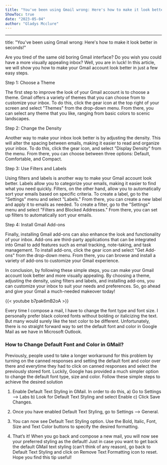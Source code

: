 ```yaml
---
title: "You've been using Gmail wrong: Here's how to make it look better in seconds!"
ShowToc: true 
date: "2023-05-04"
author: "Gladys Mcclure"
---
```

*****
title: "You've been using Gmail wrong: Here's how to make it look better in seconds!"

Are you tired of the same old boring Gmail interface? Do you wish you could have a more visually appealing inbox? Well, you are in luck! In this article, we will show you how to make your Gmail account look better in just a few easy steps.

Step 1: Choose a Theme

The first step to improve the look of your Gmail account is to choose a theme. Gmail offers a variety of themes that you can choose from to customize your inbox. To do this, click the gear icon at the top right of your screen and select "Themes" from the drop-down menu. From there, you can select any theme that you like, ranging from basic colors to scenic landscapes.

Step 2: Change the Density

Another way to make your inbox look better is by adjusting the density. This will alter the spacing between emails, making it easier to read and organize your inbox. To do this, click the gear icon, and select "Display Density" from the menu. From there, you can choose between three options: Default, Comfortable, and Compact.

Step 3: Use Filters and Labels

Using filters and labels is another way to make your Gmail account look better. Labels allow you to categorize your emails, making it easier to find what you need quickly. Filters, on the other hand, allow you to automatically sort your emails based on specific criteria. To create a label, go to the "Settings" menu and select "Labels." From there, you can create a new label and apply it to emails as needed. To create a filter, go to the "Settings" menu and select "Filters and Blocked Addresses." From there, you can set up filters to automatically sort your emails.

Step 4: Install Gmail Add-ons

Finally, installing Gmail add-ons can also enhance the look and functionality of your inbox. Add-ons are third-party applications that can be integrated into Gmail to add features such as email tracking, note-taking, and task management. To install add-ons, click the gear icon and select "Get Add-ons" from the drop-down menu. From there, you can browse and install a variety of add-ons to customize your Gmail experience.

In conclusion, by following these simple steps, you can make your Gmail account look better and more visually appealing. By choosing a theme, adjusting the density, using filters and labels, and installing add-ons, you can customize your inbox to suit your needs and preferences. So, go ahead and give your Gmail a much-needed makeover today!

{{< youtube b7pak6mB2oA >}} 




Every time I compose a mail, I have to change the font type and font size. I personally prefer black colored fonts without bolding or italicizing the text. But many would surely like the text color to be different. Unfortunately, there is no straight forward way to set the default font and color in Google Mail as we have in Microsoft Outlook.

 
### How to Change Default Font and Color in GMail?


Previously, people used to take a longer workaround for this problem by turning on the canned responses and setting the default font and color over there and everytime they had to click on canned responses and select the previously stored font. Luckily, Google has provided a much simpler option to change the default font type, size and color. Follow these simple steps to achieve the desired solution
1. Enable Default Text Styling in GMail. In order to do this, a) Go to Settings –> Labs b) Look for Default Text Styling and select Enable c) Click Save Changes.

2. Once you have enabled Default Text Styling, go to Settings –> General.
3. You can now see Default Text Styling option. Use the Bold, Italic, Font, Size and Text Color buttons to specify the desired formatting.

4. That’s it! When you go back and compose a new mail, you will now see your preferred styling as the default!
Just in case you want to get back the default GMail text styling (can’t think of any reason), go back to Default Text Styling and click on Remove Text Formatting icon to reset.
Hope you find this tip useful!




